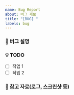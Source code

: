 ```yaml
---
name: Bug Report
about: 버그 제보
title: "[BUG] "
labels: bug
---
```


### 📄 버그 설명

<!-- 어떤 문제가 발생했는지 간단하게 설명해주세요. -->

### 💡 TODO

- [ ] 작업 1
- [ ] 작업 2

### 📎 참고 자료(로그, 스크린샷 등)

<!-- 관련 커밋, 스크린샷, 로그 등 -->
